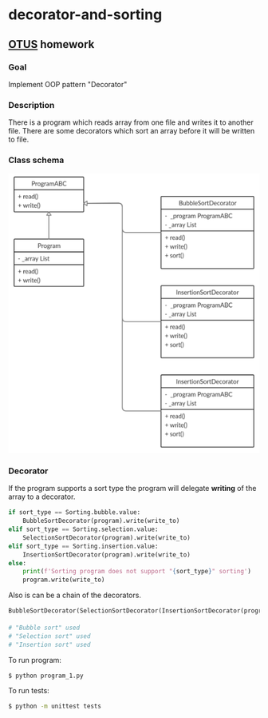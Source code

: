 # decorator-and-sorting

## [OTUS](https://otus.ru) homework

### Goal
Implement OOP pattern "Decorator"

### Description
There is a program which reads array from one file and writes it to another file.
There are some decorators which sort an array before it will be written to file.

### Class schema
![](class_schema/decorator-and-sorting.png)


### Decorator
If the program supports a sort type the program will delegate **writing** of the array to a decorator.
```python
if sort_type == Sorting.bubble.value:
    BubbleSortDecorator(program).write(write_to)
elif sort_type == Sorting.selection.value:
    SelectionSortDecorator(program).write(write_to)
elif sort_type == Sorting.insertion.value:
    InsertionSortDecorator(program).write(write_to)
else:
    print(f'Sorting program does not support "{sort_type}" sorting')
    program.write(write_to)
```

Also is can be a chain of the decorators.
```python
BubbleSortDecorator(SelectionSortDecorator(InsertionSortDecorator(program))).write(write_to)

# "Bubble sort" used
# "Selection sort" used
# "Insertion sort" used
```

To run program:
```bash
$ python program_1.py
```

To run tests:
```bash
$ python -m unittest tests
```